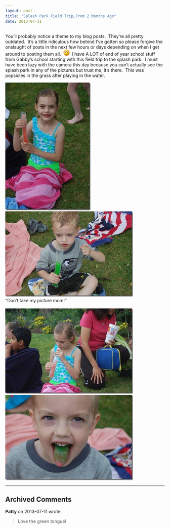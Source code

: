 ```yaml
---
layout: post
title: "Splash Park Field Trip…From 2 Months Ago"
date: 2013-07-11
---
```


<p>You’ll probably notice a theme to my blog posts.&#160; They’re all pretty outdated.&#160; It’s a little ridiculous how behind I’ve gotten so please forgive the onslaught of posts in the next few hours or days depending on when I get around to posting them all.&#160; <img style="border-bottom-style: none; border-left-style: none; border-top-style: none; border-right-style: none" class="wlEmoticon wlEmoticon-smile" alt="Smile" src="/assets/images/wlEmoticon-smile.png" />&#160; I have A LOT of end of year school stuff from Gabby’s school starting with this field trip to the splash park.&#160; I must have been lazy with the camera this day because you can’t actually see the splash park in any of the pictures but trust me, it’s there.&#160; This was popsicles in the grass after playing in the water. </p>  <p><a href="/assets/images/DSC_4705.jpg" target="_blank"><img style="background-image: none; border-right-width: 0px; padding-left: 0px; padding-right: 0px; display: inline; border-top-width: 0px; border-bottom-width: 0px; border-left-width: 0px; padding-top: 0px" title="DSC_4705" border="0" alt="DSC_4705" src="/assets/images/DSC_4705_thumb.jpg" width="270" height="404" /></a><a href="/assets/images/DSC_4702.jpg" target="_blank"><img style="background-image: none; border-bottom: 0px; border-left: 0px; margin: 0px; padding-left: 0px; padding-right: 0px; display: inline; border-top: 0px; border-right: 0px; padding-top: 0px" title="DSC_4702" border="0" alt="DSC_4702" src="/assets/images/DSC_4702_thumb.jpg" width="404" height="270" /></a>    <br />“Don’t take my picture mom!”    <br />    <br /><a href="/assets/images/DSC_4709.jpg" target="_blank"><img style="background-image: none; border-bottom: 0px; border-left: 0px; margin: 0px; padding-left: 0px; padding-right: 0px; display: inline; border-top: 0px; border-right: 0px; padding-top: 0px" title="DSC_4709" border="0" alt="DSC_4709" src="/assets/images/DSC_4709_thumb.jpg" width="404" height="270" /></a><a href="/assets/images/DSC_4712.jpg" target="_blank"><img style="background-image: none; border-bottom: 0px; border-left: 0px; margin: 0px; padding-left: 0px; padding-right: 0px; display: inline; border-top: 0px; border-right: 0px; padding-top: 0px" title="DSC_4712" border="0" alt="DSC_4712" src="/assets/images/DSC_4712_thumb.jpg" width="404" height="270" /></a></p>


---

## Archived Comments

**Patty** on 2013-07-11 wrote:

> Love the green tongue!
